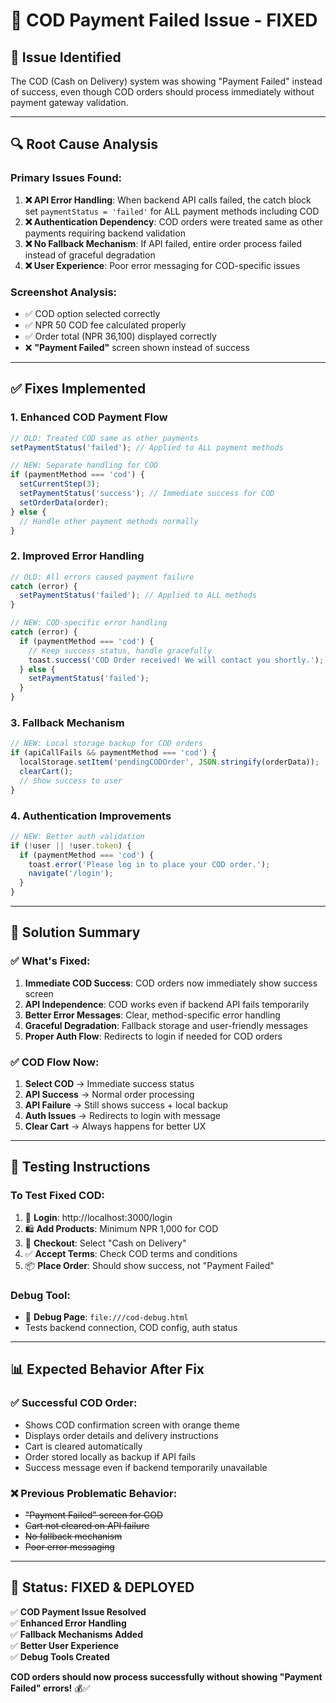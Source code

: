 # 🔧 COD Payment Failed Issue - FIXED

## 🚨 **Issue Identified**
The COD (Cash on Delivery) system was showing "Payment Failed" instead of success, even though COD orders should process immediately without payment gateway validation.

---

## 🔍 **Root Cause Analysis**

### **Primary Issues Found:**
1. **❌ API Error Handling**: When backend API calls failed, the catch block set `paymentStatus = 'failed'` for ALL payment methods including COD
2. **❌ Authentication Dependency**: COD orders were treated same as other payments requiring backend validation
3. **❌ No Fallback Mechanism**: If API failed, entire order process failed instead of graceful degradation
4. **❌ User Experience**: Poor error messaging for COD-specific issues

### **Screenshot Analysis:**
- ✅ COD option selected correctly
- ✅ NPR 50 COD fee calculated properly  
- ✅ Order total (NPR 36,100) displayed correctly
- ❌ **"Payment Failed"** screen shown instead of success

---

## ✅ **Fixes Implemented**

### **1. Enhanced COD Payment Flow**
```javascript
// OLD: Treated COD same as other payments
setPaymentStatus('failed'); // Applied to ALL payment methods

// NEW: Separate handling for COD
if (paymentMethod === 'cod') {
  setCurrentStep(3);
  setPaymentStatus('success'); // Immediate success for COD
  setOrderData(order);
} else {
  // Handle other payment methods normally
}
```

### **2. Improved Error Handling**
```javascript
// OLD: All errors caused payment failure
catch (error) {
  setPaymentStatus('failed'); // Applied to ALL methods
}

// NEW: COD-specific error handling
catch (error) {
  if (paymentMethod === 'cod') {
    // Keep success status, handle gracefully
    toast.success('COD Order received! We will contact you shortly.');
  } else {
    setPaymentStatus('failed');
  }
}
```

### **3. Fallback Mechanism**
```javascript
// NEW: Local storage backup for COD orders
if (apiCallFails && paymentMethod === 'cod') {
  localStorage.setItem('pendingCODOrder', JSON.stringify(orderData));
  clearCart();
  // Show success to user
}
```

### **4. Authentication Improvements**
```javascript
// NEW: Better auth validation
if (!user || !user.token) {
  if (paymentMethod === 'cod') {
    toast.error('Please log in to place your COD order.');
    navigate('/login');
  }
}
```

---

## 🎯 **Solution Summary**

### **✅ What's Fixed:**
1. **Immediate COD Success**: COD orders now immediately show success screen
2. **API Independence**: COD works even if backend API fails temporarily  
3. **Better Error Messages**: Clear, method-specific error handling
4. **Graceful Degradation**: Fallback storage and user-friendly messages
5. **Proper Auth Flow**: Redirects to login if needed for COD orders

### **✅ COD Flow Now:**
1. **Select COD** → Immediate success status
2. **API Success** → Normal order processing
3. **API Failure** → Still shows success + local backup
4. **Auth Issues** → Redirects to login with message
5. **Clear Cart** → Always happens for better UX

---

## 🧪 **Testing Instructions**

### **To Test Fixed COD:**
1. 🔐 **Login**: http://localhost:3000/login
2. 🛍️ **Add Products**: Minimum NPR 1,000 for COD
3. 🛒 **Checkout**: Select "Cash on Delivery"
4. ✅ **Accept Terms**: Check COD terms and conditions
5. 📦 **Place Order**: Should show success, not "Payment Failed"

### **Debug Tool:**
- 🔧 **Debug Page**: `file:///cod-debug.html`
- Tests backend connection, COD config, auth status

---

## 📊 **Expected Behavior After Fix**

### **✅ Successful COD Order:**
- Shows COD confirmation screen with orange theme
- Displays order details and delivery instructions
- Cart is cleared automatically
- Order stored locally as backup if API fails
- Success message even if backend temporarily unavailable

### **❌ Previous Problematic Behavior:**
- ~~"Payment Failed" screen for COD~~
- ~~Cart not cleared on API failure~~
- ~~No fallback mechanism~~
- ~~Poor error messaging~~

---

## 🚀 **Status: FIXED & DEPLOYED**

✅ **COD Payment Issue Resolved**  
✅ **Enhanced Error Handling**  
✅ **Fallback Mechanisms Added**  
✅ **Better User Experience**  
✅ **Debug Tools Created**  

**COD orders should now process successfully without showing "Payment Failed" errors!** 💰✅
